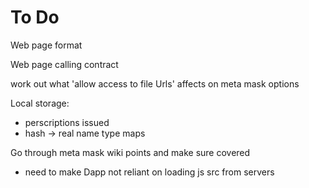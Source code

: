 # To Do

Web page format



Web page calling contract

work out what 'allow access to file Urls' affects on meta mask options

Local storage:
* perscriptions issued
* hash -> real name type maps

Go through meta mask wiki points and make sure covered


* need to make Dapp not reliant on loading js src from servers